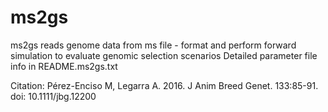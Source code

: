 # ms2gs
ms2gs reads genome data from ms file - format and perform forward simulation to evaluate genomic selection scenarios
Detailed parameter file info in README.ms2gs.txt

Citation:
Pérez-Enciso M, Legarra A. 2016. J Anim Breed Genet. 133:85-91. doi: 10.1111/jbg.12200
